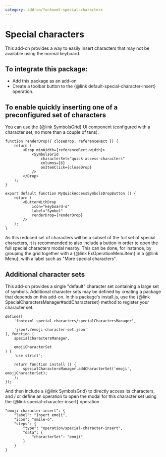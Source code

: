 ```yaml
---
category: add-on/fontoxml-special-characters
---
```


# Special characters

This add-on provides a way to easily insert characters that may not be available using the normal keyboard.

## To integrate this package:

* Add this package as an add-on
* Create a toolbar button to the {@link default-special-character-insert} operation.

## To enable quickly inserting one of a preconfigured set of characters
You can use the {@link SymbolsGrid} UI component (configured with a character set, no more than a couple of tens).

```
function renderDrop({ closeDrop, referenceRect }) {
	return (
		<Drop minWidth={referenceRect.width}>
			<SymbolsGrid
				characterSet="quick-access-characters"
				columns={6}
				onItemClick={closeDrop}
			/>
		</Drop>
	);
}

export default function MyQuickAccessSymbolsDropButton () {
	return (
		<ButtonWithDrop
			icon="keyboard-o"
			label="Symbol"
			renderDrop={renderDrop}
		/>
	);
}
```

As this reduced set of characters will be a subset of the full set of special characters, it is recommended to also
include a button in order to open the full special characters modal nearby. This can be done, for instance, by grouping
the grid together with a {@link FxOperationMenuItem} in a {@link Menu}, with a label such as "More special
characters".

## Additional character sets

This add-on provides a single "default" character set containing a large set of symbols. Additional character sets
may be defined by creating a package that depends on this add-on. In this package's install.js, use the
{@link SpecialCharactersManager#addCharacterset} method to register your character set.

```
define([
	'fontoxml-special-characters/specialCharactersManager',

	'json!./emoji-character-set.json'
], function (
	specialCharactersManager,

	emojiCharacterSet
) {
	'use strict';

	return function install () {
		specialCharactersManager.addCharacterSet('emoji', emojiCharacterSet);
	};
});
```

And then include a {@link SymbolsGrid} to directly access its characters, and / or define an operation to open the modal
for this character set using the {@link special-character-insert} operation.


```
"emoji-character-insert": {
	"label": "Insert emoji",
	"icon": "smile-o",
	"steps": {
		"type": "operation/special-character-insert",
		"data": {
			"characterSet": "emoji"
		}
	}
}
```
